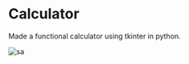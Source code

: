 # Calculator
Made a functional calculator using tkinter in python.

![sa](https://user-images.githubusercontent.com/67640904/125760948-6e73d9e4-9c85-4635-af46-a0434c2f3dd2.png)

